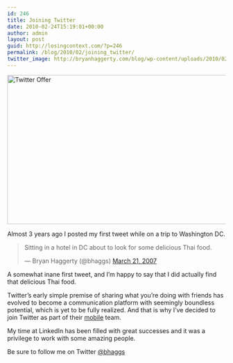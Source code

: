 ```yaml
---
id: 246
title: Joining Twitter
date: 2010-02-24T15:19:01+00:00
author: admin
layout: post
guid: http://losingcontext.com/?p=246
permalink: /blog/2010/02/joining_twitter/
twitter_image: http://bryanhaggerty.com/blog/wp-content/uploads/2010/02/twitter-offer.jpg
---
```

<img src="http://bryanhaggerty.com/blog/wp-content/uploads/2010/02/twitter-offer.jpg" alt="Twitter Offer" width="600" height="343" class="image-centered" />

Almost 3 years ago I posted my first tweet while on a trip to Washington DC.

<blockquote class="twitter-tweet tw-align-center" lang="en">
  <p>
    Sitting in a hotel in DC about to look for some delicious Thai food.
  </p>
  
  <p>
    &mdash; Bryan Haggerty (@bhaggs) <a href="https://twitter.com/bhaggs/statuses/10253631">March 21, 2007</a>
  </p>
</blockquote>



A somewhat inane first tweet, and I&#8217;m happy to say that I did actually find that delicious Thai food.

Twitter&#8217;s early simple premise of sharing what you&#8217;re doing with friends has evolved to become a communication platform with seemingly boundless potential, which is yet to be fully realized. And that is why I&#8217;ve decided to join Twitter as part of their [mobile](http://twitter.com/twittermobile) team.

My time at LinkedIn has been filled with great successes and it was a privilege to work with some amazing people.

Be sure to follow me on Twitter [@bhaggs](http://twitter.com/bhaggs)